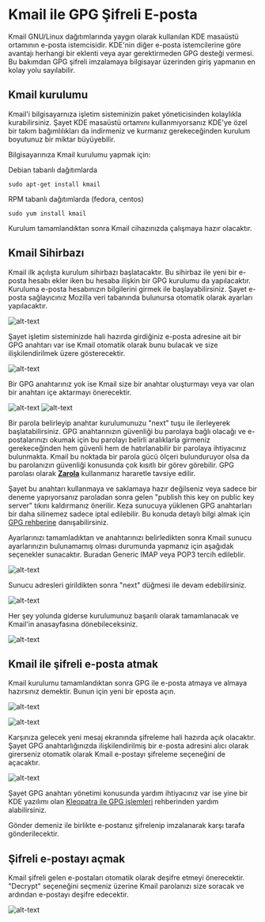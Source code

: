 # Kmail ile GPG Şifreli E-posta

Kmail GNU/Linux dağıtımlarında yaygın olarak kullanılan KDE masaüstü ortamının e-posta istemcisidir. KDE'nin diğer e-posta istemcilerine göre avantajı herhangi bir eklenti veya ayar gerektirmeden GPG desteği vermesi. Bu bakımdan GPG şifreli imzalamaya bilgisayar üzerinden giriş yapmanın en kolay yolu sayılabilir.

## Kmail kurulumu

Kmail'i bilgisayarnıza işletim sisteminizin paket yöneticisinden kolaylıkla kurabilirsiniz. Şayet KDE masaüstü ortamını kullanmıyorsanız KDE'ye özel bir takım bağımlılıkları da indirmeniz ve kurmanız gerekeceğinden kurulum boyutunuz bir miktar büyüyebilir.

Bilgisayarınıza Kmail kurulumu yapmak için:

Debian tabanlı dağıtımlarda

`sudo apt-get install kmail`

RPM tabanlı dağıtımlarda (fedora, centos)

`sudo yum install kmail`

Kurulum tamamlandıktan sonra Kmail cihazınızda çalışmaya hazır olacaktır.

## Kmail Sihirbazı

Kmail ilk açılışta kurulum sihirbazı başlatacaktır. Bu sihirbaz ile yeni bir e-posta hesabı ekler iken bu hesaba ilişkin bir GPG kurulumu da yapılacaktır. Kuruluma e-posta hesabınızın bilgilerini girmek ile başlayabilirsiniz. Şayet e-posta sağlayıcınız Mozilla veri tabanında bulunursa otomatik olarak ayarları yapılacaktır.

![alt-text](kmail/kmail_wizard.png)

Şayet işletim sisteminizde hali hazırda girdiğiniz e-posta adresine ait bir GPG anahtarı var ise Kmail otomatik olarak bunu bulacak ve size ilişkilendirilmek üzere gösterecektir.

![alt-text](kmail/kmail_wizard1.png)

Bir GPG anahtarınız yok ise Kmail size bir anahtar oluşturmayı veya var olan bir anahtarı içe aktarmayı önerecektir.

![alt-text](kmail/kmail_wizard_gen.png)
![alt-text](kmail/kmail_wizard_gen1.png)

Bir parola belirleyip anahtar kurulumunuzu "next" tuşu ile ilerleyerek başlatabilirsiniz. GPG anahtarınızın güvenliği bu parolaya bağlı olacağı ve e-postalarınızı okumak için bu parolayı belirli aralıklarla girmeniz gerekeceğinden hem güvenli hem de hatırlanabilir bir parolaya ihtiyacınız bulunmakta. Kmail bu noktada bir parola gücü ölçeri bulunduruyor olsa da bu parolanızın güvenliği konusunda çok kısıtlı bir görev görebilir. GPG parolası olarak [**Zarola**](https://zarola.oyd.org.tr) kullanmanız hararetle tavsiye edilir.

Şayet bu anahtarı kullanmaya ve saklamaya hazır değilseniz veya sadece bir deneme yapıyorsanız paroladan sonra gelen "publish this key on public key server" tıkını kaldırmanız önerilir. Keza sunucuya yüklenen GPG anahtarları bir daha silinemez sadece iptal edilebilir. Bu konuda detaylı bilgi almak için [GPG rehberine](yazisma_guvenligi/gpg/gpg.md) danışabilirsiniz.

Ayarlarınızı tamamladıktan ve anahtarınızı belirledikten sonra Kmail sunucu ayarlarınızın bulunamamış olması durumunda yapmanız için aşağıdak seçenekler sunacaktır. Buradan Generic IMAP veya POP3 tercih edileblir.

![alt-text](kmail/kmail_wizard2.png)

Sunucu adresleri girildikten sonra "next" düğmesi ile devam edebilirsiniz.

![alt-text](kmail/kmail_wizard3.png)

Her şey yolunda giderse kurulumunuz başarılı olarak tamamlanacak ve Kmail'in anasayfasına dönebileceksiniz.

![alt-text](kmail/kmail_wizard4.png)

## Kmail ile şifreli e-posta atmak

Kmail kurulumu tamamlandıktan sonra GPG ile e-posta atmaya ve almaya hazırsınız demektir. Bunun için yeni bir eposta açın.

![alt-text](kmail/new.png)

![alt-text](kmail/new1.png)

Karşınıza gelecek yeni mesaj ekranında şifreleme hali hazırda açık olacaktır. Şayet GPG anahtarlığınızda ilişkilendirilmiş bir e-posta adresini alıcı olarak girerseniz otomatik olarak Kmail e-postayı şifreleme seçeneğini de açacaktır.

![alt-text](kmail/new3.png)

Şayet GPG anahtarı yönetimi konusunda yardım ihtiyacınız var ise yine bir KDE yazılımı olan [Kleopatra ile GPG işlemleri](yazilim_guvenligi/gpg/gui_gpg.md) rehberinden yardım alabilirsiniz. 

Gönder demeniz ile birlikte e-postanız şifrelenip imzalanarak karşı tarafa gönderilecektir.

## Şifreli e-postayı açmak

Kmail şifreli gelen e-postaları otomatik olarak deşifre etmeyi önerecektir. "Decrypt" seçeneğini seçmeniz üzerine Kmail parolanızı size soracak ve ardından e-postayı deşifre edecektir.

![alt-text](kmail/gelen.png)
